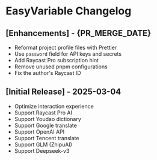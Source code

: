 # EasyVariable Changelog

## [Enhancements] - {PR_MERGE_DATE}

- Reformat project profile files with Prettier
- Use `password` field for API keys and secrets
- Add Raycast Pro subscription hint
- Remove unused pnpm configurations
- Fix the author's Raycast ID

## [Initial Release] - 2025-03-04

- Optimize interaction experience
- Support Raycast Pro AI
- Support Youdao dictionary
- Support Google translate
- Support OpenAI API
- Support Tencent translate
- Support GLM (ZhipuAI)
- Support Deepseek-v3

